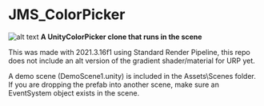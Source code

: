 # JMS_ColorPicker

![alt text](https://i.postimg.cc/G2G46xDM/ucpclone-jms.png)
**A UnityColorPicker clone that runs in the scene**

This was made with 2021.3.16f1 using Standard Render Pipeline, this repo does not include an alt version of the gradient shader/material for URP yet.

A demo scene (DemoScene1.unity) is included in the Assets\Scenes folder.  If you are dropping the prefab into another scene, make sure an EventSystem object exists in the scene.
